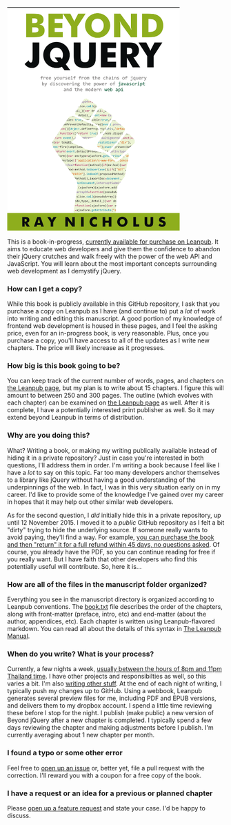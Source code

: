 <img src="manuscript/images/title_page.png" width="400">

This is a book-in-progress, [currently available for purchase on Leanpub][leanpub]. It aims to educate web developers and give them the confidence to abandon their jQuery crutches and walk freely with the power of the web API and JavaScript. You will learn about the most important concepts surrounding web development as I demystify jQuery.


### How can I get a copy?

While this book is publicly available in this GitHub repository, I ask that you purchase a copy on Leanpub as I have (and continue to) put a _lot_ of work into writing and editing this manuscript. A good portion of my knowledge of frontend web development is housed in these pages, and I feel the asking price, even for an in-progress book, is very reasonable. Plus, once you purchase a copy, you'll have access to all of the updates as I write new chapters. The price will likely increase as it progresses.


### How big is this book going to be?

You can keep track of the current number of words, pages, and chapters on [the Leanpub page][leanpub], but my plan is to write about 15 chapters. I figure this will amount to between 250 and 300 pages. The outline (which evolves with each chapter) can be examined on [the Leanpub page][leanpub] as well. After it is complete, I have a potentially interested print publisher as well. So it may extend beyond Leanpub in terms of distribution.


### Why are you doing this?

What? Writing a book, or making my writing publically available instead of hiding it in a private repository? Just in case you're interested in both questions, I'll address them in order. I'm writing a book because I feel like I have a _lot_ to say on this topic. Far too many developers anchor themselves to a library like jQuery without having a good understanding of the underpinnings of the web. In fact, I was in this very situation early on in my career. I'd like to provide some of the knowledge I've gained over my career in hopes that it may help out other similar web developers.

As for the second question, I _did_ initially hide this in a private repository, up until 12 November 2015. I moved it to a _public_ GitHub repository as I felt a bit "dirty" trying to hide the underlying source. If someone really wants to avoid paying, they'll find a way. For example, [you can purchase the book and then "return" it for a full refund within 45 days, no questions asked][leanpub-faq]. Of course, you already have the PDF, so you can continue reading for free if you really want. But I have faith that other developers who find this potentially useful will contribute.  So, here it is...


### How are all of the files in the manuscript folder organized?

Everything you see in the manuscript directory is organized according to Leanpub conventions. The [book.txt](manuscript/book.txt) file describes the order of the chapters, along with front-matter (preface, intro, etc) and end-matter (about the author, appendices, etc). Each chapter is written using Leanpub-flavored markdown. You can read all about the details of this syntax in [The Leanpub Manual][leanpub-manual].


### When do you write? What is your process?

Currently, a few nights a week, [usually between the hours of 8pm and 11pm Thailand time](https://github.com/rnicholus/beyond-jquery-book/graphs/punch-card). I have other projects and responsibilties as well, so this varies a bit. I'm also [writing other stuff][raynicholus.com]. At the end of each night of writing, I typically push my changes up to GitHub. Using a webbook, Leanpub generates several preview files for me, including PDF and EPUB versions, and delivers them to my dropbox account. I spend a little time reviewing these before I stop for the night. I publish (make public) a new version of Beyond jQuery after a new chapter is completed. I typically spend a few days reviewing the chapter and making adjustments before I publish. I'm currently averaging about 1 new chapter per month.


### I found a typo or some other error

Feel free to [open up an issue][issues] or, better yet, file a pull request with the correction. I'll reward you with a coupon for a free copy of the book.


### I have a request or an idea for a previous or planned chapter

Please [open up a feature request][issues] and state your case. I'd be happy to discuss.


[issues]: https://github.com/rnicholus/beyond-jquery-book/issues/new
[leanpub]: https://leanpub.com/beyondjquery
[leanpub-faq]: https://leanpub.com/help/reader_faq
[leanpub-manual]: https://leanpub.com/help/manual
[raynicholus.com]: http://raynicholus.com/

